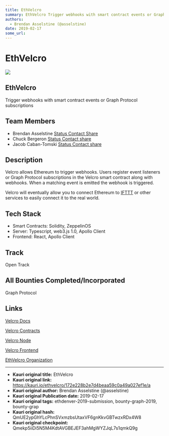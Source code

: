 ```yaml
---
title: EthVelcro
summary: EthVelcro Trigger webhooks with smart contract events or Graph Protocol subscriptions Team Members Brendan Asselstine Status Contact Share Chuck Bergeron Status Contact share Jacob Caban-Tomski Status Contact share Description Velcro allows Ethereum to trigger webhooks. Users register event listeners or Graph Protocol subscriptions in the Velcro smart contract along with webhooks. When a matching event is emitted the webhook is triggered. Velcro will eventually allow you to connect Ethereum to I
authors:
  - Brendan Asselstine (@asselstine)
date: 2019-02-17
some_url: 
---
```


# EthVelcro

![](https://ipfs.infura.io/ipfs/QmWGFVEeVw4GWjb1iZJDpZWbpusvuqsT8mQsS8T5ZSLSHa)


## EthVelcro

Trigger webhooks with smart contract events or Graph Protocol subscriptions

## Team Members

- Brendan Asselstine [Status Contact Share](https://get.status.im/user/0x04f550f98646a606936f49f6dc9646049ccc650609eb881339fd54111ae816c9704db923cf2dce433fc7dcfad7c3e2243ddfd1b7024f032789b9bb68588d240265)
- Chuck Bergeron [Status Contact share](https://get.status.im/user/0x0427619eb65d36cbdd738cc7f9e7dab2d2b4ff7352fd6901702c9571159787565ba3bf2b3c098435038211bd2c195eaa4dab1a561eb2bc85f1aeec8e350106542d)
- Jacob Caban-Tomski [Status Contact share](https://get.status.im/user/0x04b542b8d73e1ed941233f2461cfc80719541be64b56025fe58c369c341c676c0522c723639a07a85cc3042e4fb1919d33b1a8be1674252c77743828031cdeb3d3)

## Description

Velcro allows Ethereum to trigger webhooks.  Users register event listeners or Graph Protocol subscriptions in the Velcro smart contract along with webhooks.  When a matching event is emitted the webhook is triggered.

Velcro will eventually allow you to connect Ethereum to [IFTTT](https://ifttt.com/) or other services to easily connect it to the real world.

## Tech Stack

- Smart Contracts: Solidity, ZeppelinOS
- Server: Typescript, web3.js 1.0, Apollo Client
- Frontend: React, Apollo Client

## Track

Open Track

## All Bounties Completed/Incorporated

Graph Protocol

## Links

[Velcro Docs](https://github.com/ethvelcro/docs)

[Velcro Contracts](https://github.com/ethvelcro/velcro-contracts)

[Velcro Node](https://github.com/ethvelcro/velcro-node)

[Velcro Frontend](https://github.com/ethvelcro/velcro-dapp)

[EthVelcro Organization](https://github.com/ethvelcro)




---

- **Kauri original title:** EthVelcro
- **Kauri original link:** https://kauri.io/ethvelcro/172e228b2e7d4beaa59c0a49a027ef1e/a
- **Kauri original author:** Brendan Asselstine (@asselstine)
- **Kauri original Publication date:** 2019-02-17
- **Kauri original tags:** ethdenver-2019-submission, bounty-graph-2019, bounty-grap
- **Kauri original hash:** QmUE2ypGhYLcPhnSVxmzbsUtaxVF6gnKkvGBTwzxRDx4W8
- **Kauri original checkpoint:** Qmekp5iiDi5N5M4KdtAVGBEJEF3ahMgWYZJqL7s1qmkQ9g



